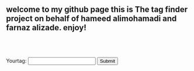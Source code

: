 <h2 id = "welcome_text">welcome to my github page this is The tag finder project on behalf of hameed alimohamadi and farnaz alizade. enjoy!</h2> <br><br><br>
<label for = "tag-in">Your<span font-size = "20em">tag</span>:</label>
<input type = "text" name = "tag-in" id = "tag-in">
<input type = "submit" name = "submit" id = "submit">



<script src = "https://connect.facebook.net/en_US/sdk.js" id = "facebook-jssdk"></script>

<script>
  window.fbAsyncInit = function() {
    FB.init({
      appId      : '4037672036267212',
      cookie     : true,
      xfbml      : true,
      version    : 'v9.0'
    });
      
    FB.AppEvents.logPageView();   
      
  };

  
   
   


</script>

<script>
var submit_button = document.getElementById('submit')
var welcome_text = document.getElementById("welcome_text")
submit_button.onclick = function(){
  window.fbAsyncInit()
  FB.getLoginStatus(function(response) {
    statusChangeCallback(response);
});
  }
</script>
